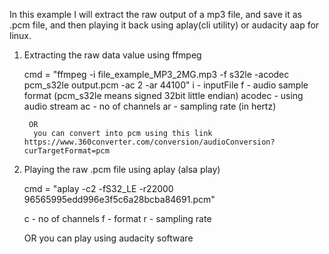 In this example I will extract the raw output of a mp3 file, and save it as .pcm file, and then playing it back using aplay(cli utility) or audacity aap for linux.


1. Extracting the raw data value using ffmpeg

    cmd = "ffmpeg -i file_example_MP3_2MG.mp3 -f s32le -acodec pcm_s32le output.pcm -ac 2 -ar 44100"
        i      - inputFile
        f      - audio sample format (pcm_s32le means signed 32bit little endian)
        acodec - using audio stream
        ac     - no of channels
        ar     - sampling rate (in hertz)

        OR
         you can convert into pcm using this link https://www.360converter.com/conversion/audioConversion?curTargetFormat=pcm



2. Playing the raw .pcm file using aplay (alsa play)

    cmd = "aplay -c2 -fS32_LE -r22000 96565995edd996e3f5c6a28bcba84691.pcm"

    c - no of channels
    f - format
    r - sampling rate

    OR
     you can play using audacity software
